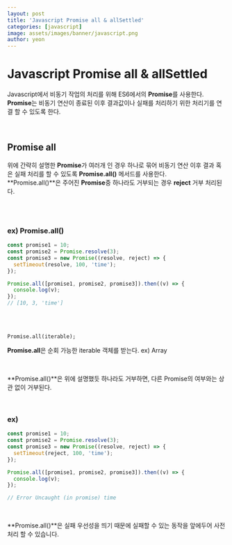 ```yaml
---
layout: post
title: 'Javascript Promise all & allSettled'
categories: [javascript]
image: assets/images/banner/javascript.png
author: yeon
---
```


# Javascript Promise all & allSettled

Javascript에서 비동기 작업의 처리를 위해 ES6에서의 **Promise**를 사용한다. **Promise**는 비동기 연산이 종료된 이후 결과값이나 실패를 처리하기 위한 처리기를 연결 할 수 있도록 한다. <br>

<br>

## Promise all

위에 간략히 설명한 **Promise**가 여러개 인 경우 하나로 묶어 비동기 연산 이후 결과 혹은 실패 처리를 할 수 있도록 **Promise.all()** 메서드를 사용한다. <br>
**Promise.all()**은 주어진 **Promise**중 하나라도 거부되는 경우 **reject** 거부 처리된다. <br>

<br><br>

### ex) Promise.all()

```javascript
const promise1 = 10;
const promise2 = Promise.resolve(3);
const promise3 = new Promise((resolve, reject) => {
  setTimeout(resolve, 100, 'time');
});

Promise.all([promise1, promise2, promise3]).then((v) => {
  console.log(v);
});
// [10, 3, 'time']
```

<br><br>

~~~
Promise.all(iterable);
~~~

**Promise.all**은 순회 가능한 iterable 객체를 받는다. ex) Array

<br>

**Promise.all()**은 위에 설명했듯 하나라도 거부하면, 다른 Promise의 여부와는 상관 없이 거부된다.

<br>

### ex)

```javascript
const promise1 = 10;
const promise2 = Promise.resolve(3);
const promise3 = new Promise((resolve, reject) => {
  setTimeout(reject, 100, 'time');
});

Promise.all([promise1, promise2, promise3]).then((v) => {
  console.log(v);
});

// Error Uncaught (in promise) time
```

<br>

**Promise.all()**은 실패 우선성을 띄기 때문에 실패할 수 있는 동작을 앞에두어 사전처리 할 수 있습니다.

<br><br>